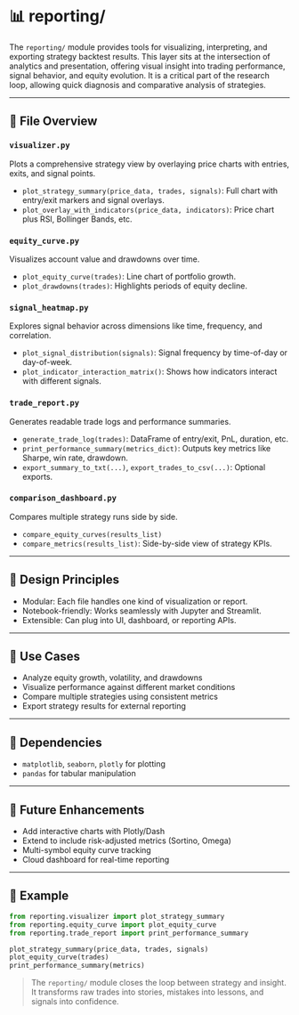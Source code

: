 
# 📊 reporting/

The `reporting/` module provides tools for visualizing, interpreting, and exporting strategy backtest results. This layer sits at the intersection of analytics and presentation, offering visual insight into trading performance, signal behavior, and equity evolution. It is a critical part of the research loop, allowing quick diagnosis and comparative analysis of strategies.

---

## 📁 File Overview

### `visualizer.py`
Plots a comprehensive strategy view by overlaying price charts with entries, exits, and signal points.

- `plot_strategy_summary(price_data, trades, signals)`: Full chart with entry/exit markers and signal overlays.
- `plot_overlay_with_indicators(price_data, indicators)`: Price chart plus RSI, Bollinger Bands, etc.

### `equity_curve.py`
Visualizes account value and drawdowns over time.

- `plot_equity_curve(trades)`: Line chart of portfolio growth.
- `plot_drawdowns(trades)`: Highlights periods of equity decline.

### `signal_heatmap.py`
Explores signal behavior across dimensions like time, frequency, and correlation.

- `plot_signal_distribution(signals)`: Signal frequency by time-of-day or day-of-week.
- `plot_indicator_interaction_matrix()`: Shows how indicators interact with different signals.

### `trade_report.py`
Generates readable trade logs and performance summaries.

- `generate_trade_log(trades)`: DataFrame of entry/exit, PnL, duration, etc.
- `print_performance_summary(metrics_dict)`: Outputs key metrics like Sharpe, win rate, drawdown.
- `export_summary_to_txt(...)`, `export_trades_to_csv(...)`: Optional exports.

### `comparison_dashboard.py`
Compares multiple strategy runs side by side.

- `compare_equity_curves(results_list)`
- `compare_metrics(results_list)`: Side-by-side view of strategy KPIs.

---

## 🧠 Design Principles

- Modular: Each file handles one kind of visualization or report.
- Notebook-friendly: Works seamlessly with Jupyter and Streamlit.
- Extensible: Can plug into UI, dashboard, or reporting APIs.

---

## 🧪 Use Cases

- Analyze equity growth, volatility, and drawdowns
- Visualize performance against different market conditions
- Compare multiple strategies using consistent metrics
- Export strategy results for external reporting

---

## 🔄 Dependencies

- `matplotlib`, `seaborn`, `plotly` for plotting
- `pandas` for tabular manipulation

---

## 🧰 Future Enhancements

- Add interactive charts with Plotly/Dash
- Extend to include risk-adjusted metrics (Sortino, Omega)
- Multi-symbol equity curve tracking
- Cloud dashboard for real-time reporting

---

## 🧭 Example

```python
from reporting.visualizer import plot_strategy_summary
from reporting.equity_curve import plot_equity_curve
from reporting.trade_report import print_performance_summary

plot_strategy_summary(price_data, trades, signals)
plot_equity_curve(trades)
print_performance_summary(metrics)
```

> The `reporting/` module closes the loop between strategy and insight. It transforms raw trades into stories, mistakes into lessons, and signals into confidence.
